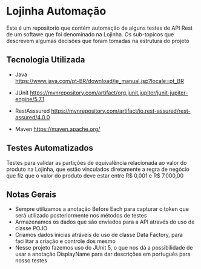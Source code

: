 #  Lojinha Automação

Este é um repositorio que contém automação de alguns testes de API Rest de um softawe que foi denominado na Lojinha. Os sub-topicos  que descrevem  algumas decisões que foram tomadas na estrutura do projeto

## Tecnologia Utilizada

- Java  
  https://www.java.com/pt-BR/download/ie_manual.jsp?locale=pt_BR
- JUnit
  https://mvnrepository.com/artifact/org.junit.jupiter/junit-jupiter-engine/5.7.1

-  RestAsssured
   https://mvnrepository.com/artifact/io.rest-assured/rest-assured/4.0.0

-  Maven
   https://maven.apache.org/

## Testes Automatizados

Testes para validar as partições de equivalência relacionada ao valor do produto na Lojinha, que estão vinculados diretamente a regra de negócio que fiz que o valor do produto deve estar entre R$ 0,001 e R$ 7.000,00

## Notas Gerais

- Sempre utilizamos a anotação Before Each para capturar o token que será utilizado posteriormente nos métodos de testes
- Armazenamos os dados que são enviados para a API através do uso de classe POJO
- Criamos dados inicias atráveis do uso de classe Data Factory, para facilitar a criação e controle dos mesmo
- Nesse projeto fazemos uso do JUnit 5, o que nos dá a possibilidade de usar a anotação DisplayName para dar descrições em português para nosso testes